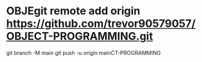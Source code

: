 # OBJEgit remote add origin https://github.com/trevor90579057/OBJECT-PROGRAMMING.git
git branch -M main
git push -u origin mainCT-PROGRAMMING
